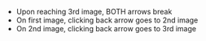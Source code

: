- Upon reaching 3rd image, BOTH arrows break
- On first image, clicking back arrow goes to 2nd image
- On 2nd image, clicking back arrow goes to 3rd image